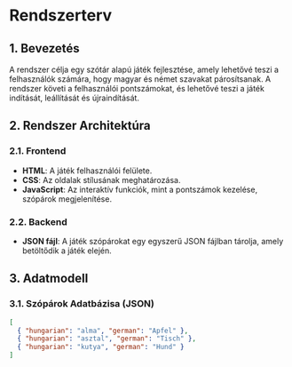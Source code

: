 # Rendszerterv

## 1. Bevezetés
A rendszer célja egy szótár alapú játék fejlesztése, amely lehetővé teszi a felhasználók számára, hogy magyar és német szavakat párosítsanak. A rendszer követi a felhasználói pontszámokat, és lehetővé teszi a játék indítását, leállítását és újraindítását.

## 2. Rendszer Architektúra

### 2.1. Frontend
- **HTML**: A játék felhasználói felülete.
- **CSS**: Az oldalak stílusának meghatározása.
- **JavaScript**: Az interaktív funkciók, mint a pontszámok kezelése, szópárok megjelenítése.

### 2.2. Backend
- **JSON fájl**: A játék szópárokat egy egyszerű JSON fájlban tárolja, amely betöltődik a játék elején.

## 3. Adatmodell

### 3.1. Szópárok Adatbázisa (JSON)
```json
[
  { "hungarian": "alma", "german": "Apfel" },
  { "hungarian": "asztal", "german": "Tisch" },
  { "hungarian": "kutya", "german": "Hund" }
]
